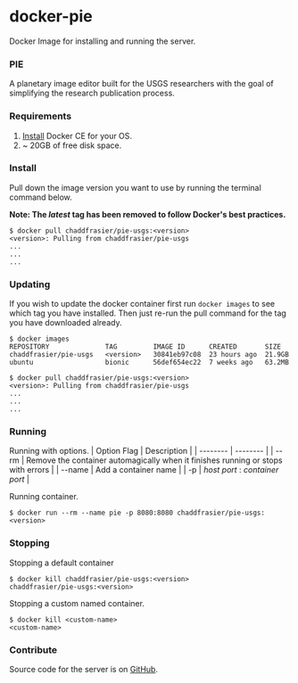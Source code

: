 # docker-pie
Docker Image for installing and running the server.

### PIE
A planetary image editor built for the USGS researchers with the goal of simplifying the research publication process.

### Requirements
1. [Install](https://docs.docker.com/engine/install/) Docker CE for your OS.
2. ~ 20GB of free disk space.

### Install
Pull down the image version you want to use by running the terminal command below.

**Note: The *latest* tag has been removed to follow Docker's best practices.**
```{bash}
$ docker pull chaddfrasier/pie-usgs:<version>
<version>: Pulling from chaddfrasier/pie-usgs
...
...
...
```

### Updating
If you wish to update the docker container first run `docker images` to see which tag you have installed. Then just re-run the pull command for the tag you have downloaded already.

```{bash}
$ docker images
REPOSITORY              TAG         IMAGE ID      CREATED       SIZE
chaddfrasier/pie-usgs   <version>   30841eb97c08  23 hours ago  21.9GB
ubuntu                  bionic      56def654ec22  7 weeks ago   63.2MB

$ docker pull chaddfrasier/pie-usgs:<version>
<version>: Pulling from chaddfrasier/pie-usgs
...
...
...

```

### Running
Running with options.
| Option Flag | Description |
| -------- | -------- |
| --rm | Remove the container automagically when it finishes running or stops with errors |
| --name | Add a container name |
| -p | *host port* : *container port* |

Running container.
```{bash}
$ docker run --rm --name pie -p 8080:8080 chaddfrasier/pie-usgs:<version>
```

### Stopping
Stopping a default container
```{bash}
$ docker kill chaddfrasier/pie-usgs:<version>
chaddfrasier/pie-usgs:<version>
```

Stopping a custom named container.
```{bash}
$ docker kill <custom-name>
<custom-name>
```

### Contribute
Source code for the server is on [GitHub](https://github.com/ChaddFrasier/PIE).